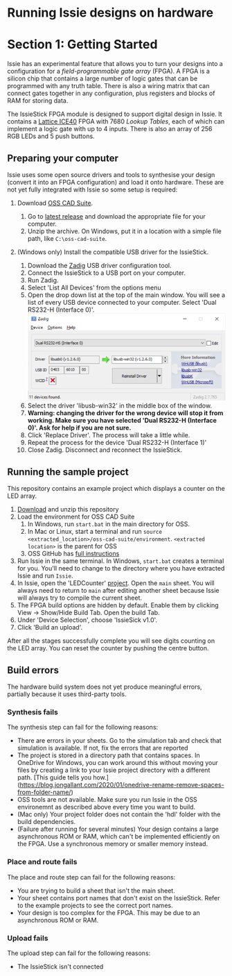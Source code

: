 # Running Issie designs on hardware
# Section 1: Getting Started

Issie has an experimental feature that allows you to turn your designs into a configuration for a *field-programmable gate array* (FPGA).
A FPGA is a silicon chip that contains a large number of logic gates that can be programmed with any truth table.
There is also a wiring matrix that can connect gates together in any configuration, plus registers and blocks of RAM for storing data.

The IssieStick FPGA module is designed to support digital design in Issie.
It contains a [Lattice ICE40](https://www.latticesemi.com/iCE40) FPGA with 7680 *Lookup Tables*, each of which can implement a logic gate with up to 4 inputs.
There is also an array of 256 RGB LEDs and 5 push buttons.

## Preparing your computer

Issie uses some open source drivers and tools to synthesise your design (convert it into an FPGA configuration) and load it onto hardware.
These are not yet fully integrated with Issie so some setup is required:

1. Download [OSS CAD Suite](https://github.com/YosysHQ/oss-cad-suite-build).
   1. Go to [latest release](https://github.com/YosysHQ/oss-cad-suite-build/releases/latest) and download the appropriate file for your computer.
   2. Unzip the archive. On Windows, put it in a location with a simple file path, like `C:\oss-cad-suite`.

2. (Windows only) Install the compatible USB driver for the IssieStick.
   1. Download the [Zadig](https://github.com/pbatard/libwdi/releases/latest) USB driver configuration tool.
   2. Connect the IssieStick to a USB port on your computer.
   3. Run Zadig.
   4. Select 'List All Devices' from the options menu
   5. Open the drop down list at the top of the main window. You will see a list of every USB device connected to your computer. Select 'Dual RS232-H (Interface 0)'.
![Selecting the correct USB device with Zadig](graphics/zadig.png)
   6. Select the driver 'libusb-win32' in the middle box of the window.
   7. **Warning: changing the driver for the wrong device will stop it from working. Make sure you have selected 'Dual RS232-H (Interface 0)'. Ask for help if you are not sure.**
   8. Click 'Replace Driver'. The process will take a little while.
   8. Repeat the process for the device 'Dual RS232-H (Interface 1)'
   9. Close Zadig. Disconnect and reconnect the IssieStick.

## Running the sample project

This repository contains an example project which displays a counter on the LED array.

1. [Download](https://github.com/edstott/EEE1labs/archive/refs/heads/main.zip) and unzip this repository
1. Load the environment for OSS CAD Suite
   1. In Windows, run `start.bat` in the main directory for OSS.
   2. In Mac or Linux, start a terminal and run `source <extracted_location>/oss-cad-suite/environment`. `<extracted location>` is the parent for OSS
   3. OSS GitHub has [full instructions](https://github.com/YosysHQ/oss-cad-suite-build#installation)
2. Run Issie in the same terminal. In Windows, `start.bat` creates a terminal for you. You'll need to change to the directory where you have extracted Issie and run `Issie`.
3. In Issie, open the 'LEDCounter' [project](downloads/LEDCounter). Open the `main` sheet. You will always need to return to `main` after editing another sheet because Issie will always try to compile the current sheet.
5. The FPGA build options are hidden by default. Enable them by clicking View -> Show/Hide Build Tab. Open the build Tab.
6. Under 'Device Selection', choose 'IssieSick v1.0'.
7. Click 'Build an upload'.

After all the stages successfully complete you will see digits counting on the LED array.
You can reset the counter by pushing the centre button.

## Build errors

The hardware build system does not yet produce meaningful errors, partially because it uses third-party tools.

### Synthesis fails
The synthesis step can fail for the following reasons:

- There are errors in your sheets. Go to the simulation tab and check that simulation is available. If not, fix the errors that are reported
- The project is stored in a directory path that contains spaces. In OneDrive for Windows, you can work around this without moving your files by creating a link to your Issie project directory with a different path. [This guide tells you how.] (https://blog.jongallant.com/2020/01/onedrive-rename-remove-spaces-from-folder-name/)
- OSS tools are not available. Make sure you run Issie in the OSS environemnt as described above every time you want to build.
- (Mac only) Your project folder does not contain the 'hdl' folder with the build dependencies.
- (Failure after running for several minutes) Your design contains a large asynchronous ROM or RAM, which can't be implemented efficiently on the FPGA. Use a synchronous memory or smaller memory instead.

### Place and route fails
The place and route step can fail for the following reasons:

- You are trying to build a sheet that isn't the main sheet.
- Your sheet contains port names that don't exist on the IssieStick. Refer to the example projects to see the correct port names.
- Your design is too complex for the FPGA. This may be due to an asynchronous ROM or RAM.

### Upload fails
The upload step can fail for the following reasons:

- The IssieStick isn't connected
